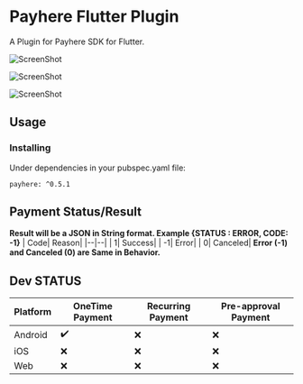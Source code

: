 # Payhere Flutter Plugin

A Plugin for Payhere SDK for Flutter.

![ScreenShot](https://raw.githubusercontent.com/SrilalS/tree/Payhere-Flutter-Plugin/blob/master/Docs/img/1.png?raw=true)

![ScreenShot](https://raw.githubusercontent.com/SrilalS/tree/Payhere-Flutter-Plugin/blob/master/Docs/img/1.png?raw=true)

![ScreenShot](https://raw.githubusercontent.com/SrilalS/tree/Payhere-Flutter-Plugin/blob/master/Docs/img/1.png?raw=true)

## Usage
### Installing
Under dependencies in your pubspec.yaml file:

    payhere: ^0.5.1
## Payment Status/Result

**Result will be a JSON in String format. Example  {STATUS : ERROR, CODE: -1}**
| Code| Reason|
|--|--|
| 1|  Success|
| -1|  Error|
| 0|  Canceled|
**Error (-1) and Canceled (0) are Same in Behavior.**

## Dev STATUS
| Platform| OneTime Payment| Recurring Payment | Pre-approval Payment
|--|--|--|--|
| Android |  ✔️| ❌ | ❌ | 
| iOS |  ❌| ❌ | ❌ |
| Web |  ❌| ❌ | ❌ |